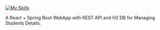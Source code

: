 [![My Skills](https://skillicons.dev/icons?i=java,spring,react)](https://skillicons.dev)

A React + Spring Boot WebApp with REST API and H2 DB for Managing Students Details.
